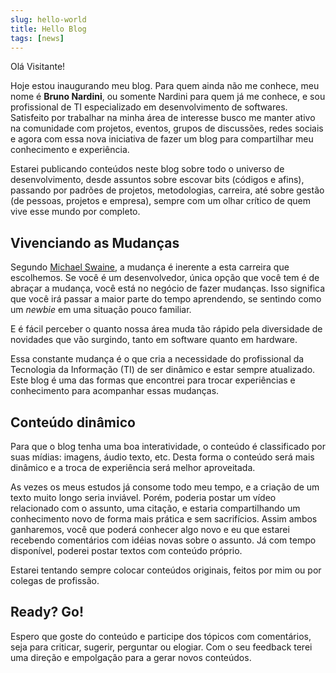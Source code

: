 ```yaml
---
slug: hello-world
title: Hello Blog
tags: [news]
---
```


Olá Visitante!

Hoje estou inaugurando meu blog. Para quem ainda não me conhece, meu nome é **Bruno Nardini**, ou somente Nardini para quem já me conhece, e sou profissional de TI especializado em desenvolvimento de softwares. Satisfeito por trabalhar na minha área de interesse busco me manter ativo na comunidade com projetos, eventos, grupos de discussões, redes sociais e agora com essa nova iniciativa de fazer um blog para compartilhar meu conhecimento e experiência.

<!--truncate-->

Estarei publicando conteúdos neste blog sobre todo o universo de desenvolvimento, desde assuntos sobre escovar bits (códigos e afins), passando por padrões de projetos, metodologias, carreira, até sobre gestão (de pessoas, projetos e empresa), sempre com um olhar crítico de quem vive esse mundo por completo.

## Vivenciando as Mudanças

Segundo [Michael Swaine](http://pragprog.com/magazines/2012-02/up-front), a mudança é inerente a esta carreira que escolhemos. Se você é um desenvolvedor, única opção que você tem é de abraçar a mudança, você está no negócio de fazer mudanças. Isso significa que você irá passar a maior parte do tempo aprendendo, se sentindo como um _newbie_ em uma situação pouco familiar.

E é fácil perceber o quanto nossa área muda tão rápido pela diversidade de novidades que vão surgindo, tanto em software quanto em hardware.

Essa constante mudança é o que cria a necessidade do profissional da Tecnologia da Informação (TI) de ser dinâmico e estar sempre atualizado. Este blog é uma das formas que encontrei para trocar experiências e conhecimento para acompanhar essas mudanças.

## Conteúdo dinâmico

Para que o blog tenha uma boa interatividade, o conteúdo é classificado por suas mídias: imagens, áudio texto, etc. Desta forma o conteúdo será mais dinâmico e a troca de experiência será melhor aproveitada.

As vezes os meus estudos já consome todo meu tempo, e a criação de um texto muito longo seria inviável. Porém, poderia postar um vídeo relacionado com o assunto, uma citação, e estaria compartilhando um conhecimento novo de forma mais prática e sem sacrifícios. Assim ambos ganharemos, você que poderá conhecer algo novo e eu que estarei recebendo comentários com idéias novas sobre o assunto. Já com tempo disponível, poderei postar textos com conteúdo próprio.

Estarei tentando sempre colocar conteúdos originais, feitos por mim ou por colegas de profissão.

## Ready? Go!

Espero que goste do conteúdo e participe dos tópicos com comentários, seja para criticar, sugerir, perguntar ou elogiar. Com o seu feedback terei uma direção e empolgação para a gerar novos conteúdos.
